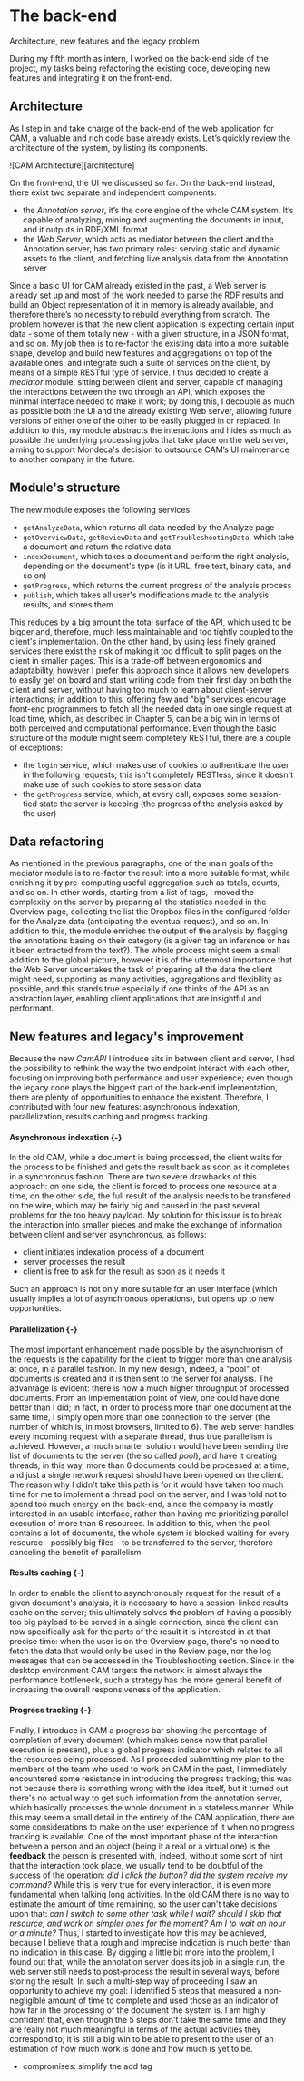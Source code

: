 # The back-end

Architecture, new features and the legacy problem

During my fifth month as intern, I worked on the back-end side of the project, my tasks being refactoring the existing code, developing new features and integrating it on the front-end.

## Architecture

As I step in and take charge of the back-end of the web application for CAM, a valuable and rich code base already exists. Let’s quickly review the architecture of the system, by listing its components.

![CAM Architecture][architecture]

On the front-end, the UI we discussed so far. On the back-end instead, there exist two separate and independent components:

 - the _Annotation server_, it’s the core engine of the whole CAM system. It’s capable of analyzing, mining and augmenting the documents in input, and it outputs in RDF/XML format
 - the _Web Server_, which acts as mediator between the client and the Annotation server, has two primary roles: serving static and dynamic assets to the client, and fetching live analysis data from the Annotation server

Since a basic UI for CAM already existed in the past, a Web server is already set up and most of the work needed to parse the RDF results and build an Object representation of it in memory is already available, and therefore there’s no necessity to rebuild everything from scratch. The problem however is that the new client application is expecting certain input data - some of them totally new - with a given structure, in a JSON format, and so on. My job then is to re-factor the existing data into a more suitable shape, develop and build new features and aggregations on top of the available ones, and integrate such a suite of services on the client, by means of a simple RESTful type of service.
I thus decided to create a _mediator_ module, sitting between client and server, capable of managing the interactions between the two through an API, which exposes the minimal interface needed to make it work; by doing this, I decouple as much as possible both the UI and the already existing Web server, allowing future versions of either one of the other to be easily plugged in or replaced. In addition to this, my module abstracts the interactions and hides as much as possible the underlying processing jobs that take place on the web server, aiming to support Mondeca's decision to outsource CAM’s UI maintenance to another company in the future.

## Module's structure

The new module exposes the following services:

 - `getAnalyzeData`, which returns all data needed by the Analyze page
 - `getOverviewData`, `getReviewData` and `getTroubleshootingData`, which take a document and return the relative data
 - `indexDocument`, which takes a document and perform the right analysis, depending on the document's type (is it URL, free text, binary data, and so on)
 - `getProgress`, which returns the current progress of the analysis process
 - `publish`, which takes all user's modifications made to the analysis results, and stores them

This reduces by a big amount the total surface of the API, which used to be bigger and, therefore, much less maintainable and too tightly coupled to the client's implementation. On the other hand, by using less finely grained services there exist the risk of making it too difficult to split pages on the client in smaller pages. This is a trade-off between ergonomics and adaptability, however I prefer this approach since it allows new developers to easily get on board and start writing code from their first day on both the client and server, without having too much to learn about client-server interactions; in addition to this, offering few and "big" services encourage front-end programmers to fetch all the needed data in one single request at load time, which, as described in Chapter 5, can be a big win in terms of both perceived and computational performance. 
Even though the basic structure of the module might seem completely RESTful, there are a couple of exceptions:

 - the `login` service, which makes use of cookies to authenticate the user in the following requests; this isn't completely RESTless, since it doesn't make use of such cookies to store session data
 - the `getProgress` service, which, at every call, exposes some session-tied state the server is keeping (the progress of the analysis asked by the user)

## Data refactoring

As mentioned in the previous paragraphs, one of the main goals of the mediator module is to re-factor the result into a more suitable format, while enriching it by pre-computing useful aggregation such as totals, counts, and so on. In other words, starting from a list of tags, I moved the complexity on the server by preparing all the statistics needed in the Overview page, collecting the list the Dropbox files in the configured folder for the Analyze data (anticipating the eventual request), and so on. In addition to this, the module enriches the output of the analysis by flagging the annotations basing on their category (is a given tag an inference or has it been extracted from the text?). 
The whole process might seem a small addition to the global picture, however it is of the uttermost importance that the Web Server undertakes the task of preparing all the data the client might need, supporting as many activities, aggregations and flexibility as possible, and this stands true especially if one thinks of the API as an abstraction layer, enabling client applications that are insightful and performant.

## New features and legacy's improvement

Because the new _CamAPI_ I introduce sits in between client and server, I had the possibility to rethink the way the two endpoint interact with each other, focusing on improving both performance and user experience; even though the legacy code plays the biggest part of the back-end implementation, there are plenty of opportunities to enhance the existent. Therefore, I contributed with four new features: asynchronous indexation, parallelization, results caching and progress tracking.

#### Asynchronous indexation {-}

In the old CAM, while a document is being processed, the client waits for the process to be finished and gets the result back as soon as it completes in a synchronous fashion. There are two severe drawbacks of this approach: on one side, the client is forced to process one resource at a time, on the other side, the full result of the analysis needs to be transfered on the wire, which may be fairly big and caused in the past several problems for the too heavy payload. My solution for this issue is to break the interaction into smaller pieces and make the exchange of information between client and server asynchronous, as follows: 

 - client initiates indexation process of a document
 - server processes the result
 - client is free to ask for the result as soon as it needs it

Such an approach is not only more suitable for an user interface (which usually implies a lot of asynchronous operations), but opens up to new opportunities.

#### Parallelization {-}

The most important enhancement made possible by the asynchronism of the requests is the capability for the client to trigger more than one analysis at once, in a parallel fashion. In my new design, indeed, a "pool" of documents is created and it is then sent to the server for analysis. The advantage is evident: there is now a much higher throughput of processed documents.
From an implementation point of view, one could have done better than I did; in fact, in order to process more than one document at the same time, I simply open more than one connection to the server (the number of which is, in most browsers, limited to 6). The web server handles every incoming request with a separate thread, thus true parallelism is achieved.
However, a much smarter solution would have been sending the list of documents to the server (the so called _pool_), and have it creating threads; in this way, more than 6 documents could be processed at a time, and just a single network request should have been opened on the client. The reason why I didn't take this path is for it would have taken too much time for me to implement a thread pool on the server, and I was told not to spend too much energy on the back-end, since the company is mostly interested in an usable interface, rather than having me prioritizing parallel execution of more than 6 resources. In addition to this, when the pool contains a lot of documents, the whole system is blocked waiting for every resource - possibly big files - to be transferred to the server, therefore canceling the benefit of parallelism.

#### Results caching {-}

In order to enable the client to asynchronously request for the result of a given document's analysis, it is necessary to have a session-linked results cache on the server; this ultimately solves the problem of having a possibly too big payload to be served in a single connection, since the client can now specifically ask for the parts of the result it is interested in at that precise time: when the user is on the Overview page, there's no need to fetch the data that would only be used in the Review page, nor the log messages that can be accessed in the Troubleshooting section. Since in the desktop environment CAM targets the network is almost always the performance bottleneck, such a strategy has the more general benefit of increasing the overall responsiveness of the application.     

#### Progress tracking {-}

Finally, I introduce in CAM a progress bar showing the percentage of completion of every document (which makes sense now that parallel execution is present), plus a global progress indicator which relates to all the resources being processed.
As I proceeded submitting my plan to the members of the team who used to work on CAM in the past, I immediately encountered some resistance in introducing the progress tracking; this was not because there is something wrong with the idea itself, but it turned out there's no actual way to get such information from the annotation server, which basically processes the whole document in a stateless manner. 
While this may seem a small detail in the entirety of the CAM application, there are some considerations to make on the user experience of it when no progress tracking is available. One of the most important phase of the interaction between a person and an object (being it a real or a virtual one) is the __feedback__ the person is presented with, indeed, without some sort of hint that the interaction took place, we usually tend to be doubtful of the success of the operation: _did I click the button? did the system receive my command?_ While this is very true for every interaction, it is even more fundamental when talking long activities. In the old CAM there is no way to estimate the amount of time remaining, so the user can't take decisions upon that: _can I switch to some other task while I wait? should I skip that resource, and work on simpler ones for the moment? Am I to wait an hour or a minute?_ Thus, I started to investigate how this may be achieved, because I believe that a rough and imprecise indication is much better than no indication in this case. 
By digging a little bit more into the problem, I found out that, while the annotation server does its job in a single run, the web server still needs to post-process the result in several ways, before storing the result. In such a multi-step way of proceeding I saw an opportunity to achieve my goal: I identified 5 steps that measured a non-negligible amount of time to complete and used those as an indicator of how far in the processing of the document the system is. I am highly confident that, even though the 5 steps don't take the same time and they are really not much meaningful in terms of the actual activities they correspond to, it is still a big win to be able to present to the user of an estimation of how much work is done and how much is yet to be.

 - compromises: simplify the add tag


